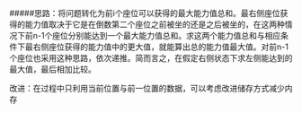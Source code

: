 

#####思路：将问题转化为前i个座位可以获得的最大能力值总和。最右侧座位获得的能力值取决于它是在倒数第二个座位之前被坐的还是之后被坐的，在这两种情况下前n-1个座位分别能达到一个最大能力值总和。求这两个能力值总和与相应条件下最右侧座位获得的能力值中的更大值，就能算出总的能力值最大值。对前n-1个座位也采用这种思路，依次递推。简而言之，在假定右侧状态下求左侧能达到的最大值，最后相加比较。

改进：在过程中只利用当前位置与前一位置的数据，可以考虑改进储存方式减少内存
